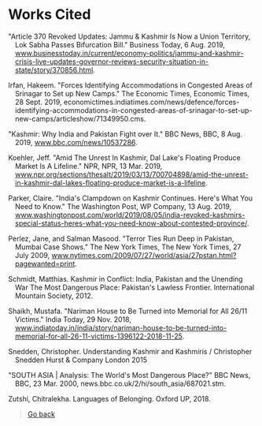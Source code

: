 # Works Cited
<style>
p{
  padding-left: 1em;
  text-indent: -1em;
}
</style>
"Article 370 Revoked Updates: Jammu & Kashmir Is Now a Union Territory, Lok Sabha Passes Bifurcation Bill." Business Today, 6 Aug. 2019, www.businesstoday.in/current/economy-politics/jammu-and-kashmir-crisis-live-updates-governor-reviews-security-situation-in-state/story/370856.html.  


Irfan, Hakeem. "Forces Identifying Accommodations in Congested Areas of Srinagar to Set up New Camps." The Economic Times, Economic Times, 28 Sept. 2019, economictimes.indiatimes.com/news/defence/forces-identifying-accommodations-in-congested-areas-of-srinagar-to-set-up-new-camps/articleshow/71349950.cms.  


"Kashmir: Why India and Pakistan Fight over It." BBC News, BBC, 8 Aug. 2019, www.bbc.com/news/10537286.  


Koehler, Jeff. "Amid The Unrest In Kashmir, Dal Lake's Floating Produce Market Is A Lifeline." NPR, NPR, 13 Mar. 2019, www.npr.org/sections/thesalt/2019/03/13/700704898/amid-the-unrest-in-kashmir-dal-lakes-floating-produce-market-is-a-lifeline.  


Parker, Claire. "India's Clampdown on Kashmir Continues. Here's What You Need to Know." The Washington Post, WP Company, 13 Aug. 2019, www.washingtonpost.com/world/2019/08/05/india-revoked-kashmirs-special-status-heres-what-you-need-know-about-contested-province/.  


Perlez, Jane, and Salman Masood. "Terror Ties Run Deep in Pakistan, Mumbai Case Shows." The New York Times, The New York Times, 27 July 2009, www.nytimes.com/2009/07/27/world/asia/27pstan.html?pagewanted=print.  


Schmidt, Matthias. Kashmir in Conflict: India, Pakistan and the Unending War The Most Dangerous Place: Pakistan's Lawless Frontier. International Mountain Society, 2012.  


Shaikh, Mustafa. "Nariman House to Be Turned into Memorial for All 26/11 Victims." India Today, 29 Nov. 2018, www.indiatoday.in/india/story/nariman-house-to-be-turned-into-memorial-for-all-26-11-victims-1396122-2018-11-25.  


Snedden, Christopher. Understanding Kashmir and Kashmiris / Christopher Snedden Hurst & Company London 2015  


"SOUTH ASIA \| Analysis: The World's Most Dangerous Place?" BBC News, BBC, 23 Mar. 2000, news.bbc.co.uk/2/hi/south_asia/687021.stm.  


Zutshi, Chitralekha. Languages of Belonging. Oxford UP, 2018.  

> [Go back](.)
